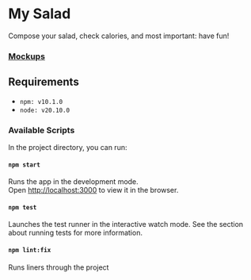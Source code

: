 # My Salad

Compose your salad, check calories, and most important: have fun!

### [Mockups](https://www.figma.com/file/0Haqyd3J7QX0849RuskYaP/Sa%C5%82atka?node-id=1%3A10&mode=dev)

## Requirements

- `npm: v10.1.0`
- `node: v20.10.0`

### Available Scripts

In the project directory, you can run:

#### `npm start`

Runs the app in the development mode.\
Open [http://localhost:3000](http://localhost:3000) to view it in the browser.

#### `npm test`

Launches the test runner in the interactive watch mode.
See the section about running tests for more information.

#### `npm lint:fix`

Runs liners through the project
